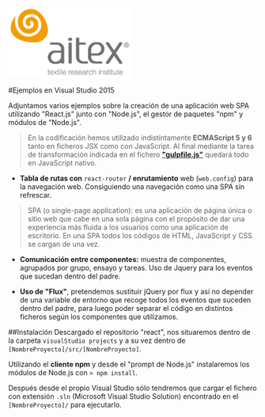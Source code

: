 ![logo_aitex.png](../../nodejs/images/logo_aitex_min.png "Logotipo de Aitex")

#Ejemplos en Visual Studio 2015

Adjuntamos varios ejemplos sobre la creación de una aplicación web SPA utilizando "React.js" junto con "Node.js", el gestor de paquetes "npm" y módulos de "Node.js".

> En la codificación hemos utilizado indistintamente **ECMAScript 5 y 6** tanto en ficheros JSX como con JavaScript. Al final mediante la tarea de transformación indicada en el fichero **["gulpfile.js"](../../npm/nodejs_packages/2_1_gulpfile.md)** quedará todo en JavaScript nativo.

+ **Tabla de rutas con** `react-router` **/ enrutamiento** web (`web.config`) para la navegación web. Consiguiendo una navegación como una SPA sin refrescar.  

> SPA (o single-page application): es una aplicación de página única o sitio web que cabe en una sola página con el propósito de dar una experiencia más fluida a los usuarios como una aplicación de escritorio. En una SPA todos los códigos de HTML, JavaScript y CSS se cargan de una vez.

+ **Comunicación entre componentes:** muestra de componentes, agrupados por grupo, ensayo y tareas. Uso de Jquery para los eventos que sucedan dentro del padre.  

+ **Uso de "Flux"**, pretendemos sustituir jQuery por flux y así no depender de una variable de entorno que recoge todos los eventos que suceden dentro del padre, para luego poder separar el código en distintos ficheros según los componentes que utilizamos.

##Instalación
Descargado el repositorio "react", nos situaremos dentro de la carpeta `visualStudio projects` y a su vez dentro de `[NombreProyecto]/src/[NombreProyecto]`.  

Utilizando el **cliente npm** y desde el "prompt de Node.js" instalaremos los módulos de Node.js con `> npm install`.  

Después desde el propio Visual Studio sólo tendremos que cargar el fichero con extensión `.sln` (Microsoft Visual Studio Solution) encontrado en el `[NombreProyecto]/` para ejecutarlo.
